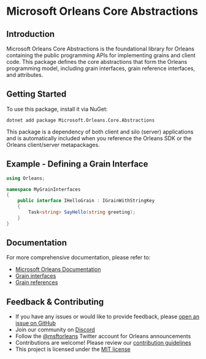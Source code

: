 # Microsoft Orleans Core Abstractions

## Introduction
Microsoft Orleans Core Abstractions is the foundational library for Orleans containing the public programming APIs for implementing grains and client code. This package defines the core abstractions that form the Orleans programming model, including grain interfaces, grain reference interfaces, and attributes.

## Getting Started
To use this package, install it via NuGet:

```shell
dotnet add package Microsoft.Orleans.Core.Abstractions
```

This package is a dependency of both client and silo (server) applications and is automatically included when you reference the Orleans SDK or the Orleans client/server metapackages.

## Example - Defining a Grain Interface
```csharp
using Orleans;

namespace MyGrainInterfaces
{
    public interface IHelloGrain : IGrainWithStringKey
    {
        Task<string> SayHello(string greeting);
    }
}
```

## Documentation
For more comprehensive documentation, please refer to:
- [Microsoft Orleans Documentation](https://learn.microsoft.com/dotnet/orleans/)
- [Grain interfaces](https://learn.microsoft.com/en-us/dotnet/orleans/grains/grain-interfaces)
- [Grain references](https://learn.microsoft.com/en-us/dotnet/orleans/grains/grain-references)

## Feedback & Contributing
- If you have any issues or would like to provide feedback, please [open an issue on GitHub](https://github.com/dotnet/orleans/issues)
- Join our community on [Discord](https://aka.ms/orleans-discord)
- Follow the [@msftorleans](https://twitter.com/msftorleans) Twitter account for Orleans announcements
- Contributions are welcome! Please review our [contribution guidelines](https://github.com/dotnet/orleans/blob/main/CONTRIBUTING.md)
- This project is licensed under the [MIT license](https://github.com/dotnet/orleans/blob/main/LICENSE)